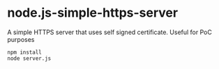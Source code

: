 # node.js-simple-https-server
A simple HTTPS server that uses self signed certificate. Useful for PoC purposes

```
npm install
node server.js
```
